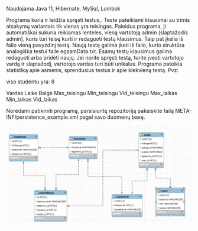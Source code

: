 Naudojama Java 11, Hibernate, MySql, Lombok

Programa kuria ir leidžia spręsti testus,. Teste pateikiami klausimai su trimis atsakymų variantais tik vienas yra teisingas.
Paleidus programa, ji automatiškai sukuria reikiamas lenteles, vieną vartotoją  admin (slaptažodis admin), kuris turi teisę kurti ir redaguoti testų klausimus. Taip pat įkelia iš failo vieną pavyzdinį testą.
Naują testą galima įketi iš failo, kurio struktūra analogiška testui faile egzamData.txt. Esamų testų klausimus galima redaguoti arba pridėti naujų.
Jei norite spręsti testą, turite įvesti vartotojo vardą ir slaptažodį, vartotojo vardas turi būti unikalus.
Programa pateikia statistiką apie asmenis, sprendusius testus ir apie kiekvieną testą. Pvz:

viso studentu yra: 8

Vardas	 Laike	Baigė  	Max_teisingu	Min_teisingu	Vid_teisingu     Max_laikas       Min_laikas	Vid_laikas


Norėdami patikrinti programą, parsisiuntę repozitoriją pakeiskite failą META-INF/persistence_example.xml pagal savo duomenų basę.

![](https://github.com/irmajas/DatabaseProject/blob/master/src/main/resources/Capture.JPG)
